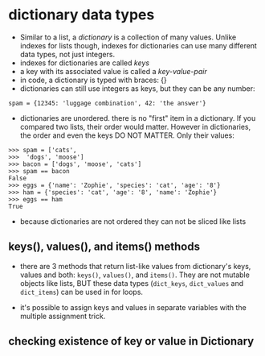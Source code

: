 # dictionary data types

- Similar to a list, a *dictionary* is a collection of many values. Unlike indexes for lists though, indexes for dictionaries can use many different data types, not just integers.
- indexes for dictionaries are called *keys*
- a key with its associated value is called a *key-value-pair*
- in code, a dictionary is typed with braces: {}
- dictionaries can still use integers as keys, but they can be any number:

```
spam = {12345: 'luggage combination', 42: 'the answer'}
```

- dictionaries are unordered. there is no "first" item in a dictionary. If you compared two lists, their order would matter. However in dictionaries, the order and even the keys DO NOT MATTER. Only their values:

```
>>> spam = ['cats',
>>>  'dogs', 'moose']
>>> bacon = ['dogs', 'moose', 'cats']
>>> spam == bacon
False
>>> eggs = {'name': 'Zophie', 'species': 'cat', 'age': '8'}
>>> ham = {'species': 'cat', 'age': '8', 'name': 'Zophie'}
>>> eggs == ham
True
```

- because dictionaries are not ordered they can not be sliced like lists

## keys(), values(), and items() methods

- there are 3 methods that return list-like values from dictionary's keys, values and both: ```keys()```, ```values()```, and ```items()```. They are not mutable objects like lists, BUT these data types (```dict_keys```, ```dict_values``` and ```dict_items```) can be used in for loops.

- it's possible to assign keys and values in separate variables with the multiple assignment trick.

## checking existence of key or value in Dictionary




